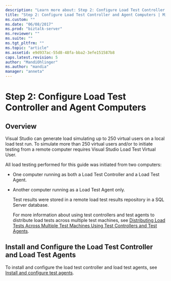 ```yaml
---
description: "Learn more about: Step 2: Configure Load Test Controller and Agent Computers"
title: "Step 2: Configure Load Test Controller and Agent Computers | Microsoft Docs"
ms.custom: ""
ms.date: "06/08/2017"
ms.prod: "biztalk-server"
ms.reviewer: ""
ms.suite: ""
ms.tgt_pltfrm: ""
ms.topic: "article"
ms.assetid: e9d937ac-55d8-48fa-bba2-3efe151587b8
caps.latest.revision: 5
author: "MandiOhlinger"
ms.author: "mandia"
manager: "anneta"
---
```

# Step 2: Configure Load Test Controller and Agent Computers

## Overview
Visual Studio can generate load simulating up to 250 virtual users on a local load test run. To simulate more than 250 virtual users and/or to initiate testing from a remote computer requires Visual Studio Load Test Virtual User.  
  
 All load testing performed for this guide was initiated from two computers:  
  
- One computer running as both a Load Test Controller and a Load Test Agent.  
  
- Another computer running as a Load Test Agent only.  
  
  Test results were stored in a remote load test results repository in a SQL Server database.  
  
  For more information about using test controllers and test agents to distribute load tests across multiple test machines, see [Distributing Load Tests Across Multiple Test Machines Using Test Controllers and Test Agents](https://msdn.microsoft.com/library/dd728093.aspx).  
  
## Install and Configure the Load Test Controller and Load Test Agents  
 To install and configure the load test controller and load test agents, see [Install and configure test agents](https://docs.microsoft.com/visualstudio/test/lab-management/install-configure-test-agents).

